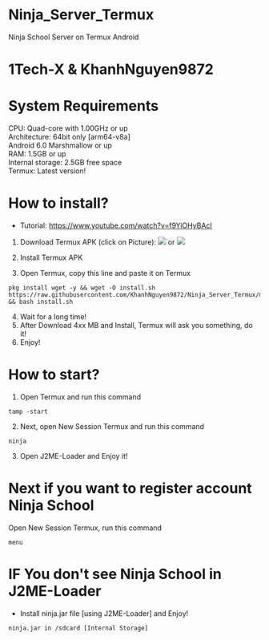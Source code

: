 # Ninja_Server_Termux
Ninja School Server on Termux Android

#
# 1Tech-X & KhanhNguyen9872
#

# System Requirements
CPU: Quad-core with 1.00GHz or up <br />
Architecture: 64bit only [arm64-v8a] <br />
Android 6.0 Marshmallow or up <br />
RAM: 1.5GB or up <br />
Internal storage: 2.5GB free space <br />
Termux: Latest version! <br />

# How to install?
 - Tutorial: https://www.youtube.com/watch?v=f9YiOHyBAcI
1. Download Termux APK (click on Picture): 
[![](https://github.com/KhanhNguyen9872/Ninja_Server_Termux/raw/main/image/termux.png)](https://f-droid.org/repo/com.termux_118.apk)
 or 
[![](https://github.com/KhanhNguyen9872/Ninja_Server_Termux/raw/main/image/termux.png)](https://github.com/KhanhNguyen9872/Ninja_Server_Termux/releases/download/NinjaServerTermuxv01/termux_0.118.apk)

2. Install Termux APK
3. Open Termux, copy this line and paste it on Termux

```
pkg install wget -y && wget -O install.sh https://raw.githubusercontent.com/KhanhNguyen9872/Ninja_Server_Termux/main/install.sh && bash install.sh
```
4. Wait for a long time!
5. After Download 4xx MB and Install, Termux will ask you something, do it!
6. Enjoy!

# How to start?
1. Open Termux and run this command
```
tamp -start
```
2. Next, open New Session Termux and run this command
```
ninja
```
3. Open J2ME-Loader and Enjoy it!

# Next if you want to register account Ninja School
Open New Session Termux, run this command
```
menu
```

# IF You don't see Ninja School in J2ME-Loader
 - Install ninja.jar file [using J2ME-Loader] and Enjoy!
```
ninja.jar in /sdcard [Internal Storage]
```
